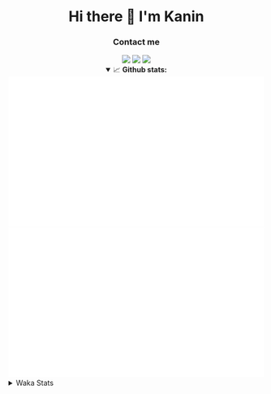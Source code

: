 <div align="center">
 <h1>Hi there 👋 I'm Kanin</h1>
 <h3>Contact me</h3>
 <a href="mailto:im@kanin.dev"><img src="https://img.shields.io/badge/gmail-%23D14836.svg?&style=for-the-badge&logo=gmail&logoColor=white"/></a>
 <a href="https://twitter.com/KaninTwt"><img src="https://img.shields.io/badge/twitter-%231DA1F2.svg?&style=for-the-badge&logo=twitter&logoColor=white"/></a>
 <a href="https://www.linkedin.com/in/KaninDev"><img src="https://img.shields.io/badge/linkedin-%230077B5.svg?&style=for-the-badge&logo=linkedin&logoColor=white"/></a>
<details open>
  <summary>📈 <b>Github stats:</b></summary>
  <img src="https://github.com/Kanin/Kanin/blob/master/scripts/GitHubStats/generated/overview.svg"/>
  <img src="https://github.com/Kanin/Kanin/blob/master/scripts/GitHubStats/generated/languages.svg"/>
</details>
</div>

<details>
 <summary>Waka Stats</summary>

<!--START_SECTION:waka-->
![Code Time](http://img.shields.io/badge/Code%20Time-2%2C238%20hrs%207%20mins-blue)

![Profile Views](http://img.shields.io/badge/Profile%20Views-0-blue)

![Lines of code](https://img.shields.io/badge/From%20Hello%20World%20I%27ve%20Written-563.9%20thousand%20lines%20of%20code-blue)

**🐱 My GitHub Data** 

> 📦 105.6 kB Used in GitHub's Storage 
 > 
> 🏆 5 Contributions in the Year 2024
 > 
> 🚫 Not Opted to Hire
 > 
> 📜 24 Public Repositories 
 > 
> 🔑 13 Private Repositories 
 > 
**I'm an Early 🐤** 

```text
🌞 Morning                2332 commits        ██████░░░░░░░░░░░░░░░░░░░   25.95 % 
🌆 Daytime                2744 commits        ████████░░░░░░░░░░░░░░░░░   30.53 % 
🌃 Evening                2588 commits        ███████░░░░░░░░░░░░░░░░░░   28.80 % 
🌙 Night                  1323 commits        ████░░░░░░░░░░░░░░░░░░░░░   14.72 % 
```
📅 **I'm Most Productive on Monday** 

```text
Monday                   1742 commits        █████░░░░░░░░░░░░░░░░░░░░   19.38 % 
Tuesday                  1264 commits        ████░░░░░░░░░░░░░░░░░░░░░   14.06 % 
Wednesday                861 commits         ██░░░░░░░░░░░░░░░░░░░░░░░   09.58 % 
Thursday                 1370 commits        ████░░░░░░░░░░░░░░░░░░░░░   15.24 % 
Friday                   1512 commits        ████░░░░░░░░░░░░░░░░░░░░░   16.82 % 
Saturday                 885 commits         ██░░░░░░░░░░░░░░░░░░░░░░░   09.85 % 
Sunday                   1353 commits        ████░░░░░░░░░░░░░░░░░░░░░   15.06 % 
```


📊 **This Week I Spent My Time On** 

```text
🕑︎ Time Zone: America/New_York

💬 Programming Languages: 
HTML                     6 hrs 16 mins       █████████████░░░░░░░░░░░░   52.55 % 
Python                   3 hrs 46 mins       ████████░░░░░░░░░░░░░░░░░   31.59 % 
JavaScript               32 mins             █░░░░░░░░░░░░░░░░░░░░░░░░   04.56 % 
virtualenv               21 mins             █░░░░░░░░░░░░░░░░░░░░░░░░   03.05 % 
Bash                     14 mins             █░░░░░░░░░░░░░░░░░░░░░░░░   02.04 % 

🔥 Editors: 
VS Code                  9 hrs 12 mins       ███████████████████░░░░░░   77.12 % 
PyCharm                  2 hrs 43 mins       ██████░░░░░░░░░░░░░░░░░░░   22.88 % 

🐱‍💻 Projects: 
APIServer                9 hrs 12 mins       ███████████████████░░░░░░   77.12 % 
OhioBot                  2 hrs 24 mins       █████░░░░░░░░░░░░░░░░░░░░   20.20 % 
NailaSite                17 mins             █░░░░░░░░░░░░░░░░░░░░░░░░   02.48 % 
Unknown Project          0 secs              ░░░░░░░░░░░░░░░░░░░░░░░░░   00.13 % 
Groups                   0 secs              ░░░░░░░░░░░░░░░░░░░░░░░░░   00.07 % 

💻 Operating System: 
Windows                  11 hrs 56 mins      █████████████████████████   100.00 % 
```

**I Mostly Code in Python** 

```text
Python                   30 repos            ████████████████░░░░░░░░░   65.22 % 
Java                     4 repos             ██░░░░░░░░░░░░░░░░░░░░░░░   08.70 % 
TypeScript               2 repos             █░░░░░░░░░░░░░░░░░░░░░░░░   04.35 % 
HTML                     2 repos             █░░░░░░░░░░░░░░░░░░░░░░░░   04.35 % 
CSS                      1 repo              █░░░░░░░░░░░░░░░░░░░░░░░░   02.17 % 
```



**Timeline**

![Lines of Code chart](https://raw.githubusercontent.com/Kanin/Kanin/master/assets/bar_graph.png)


 Last Updated on 14/01/2024 09:33:23 UTC
<!--END_SECTION:waka-->
</details>
